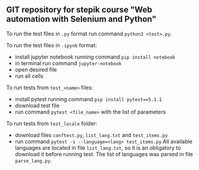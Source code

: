 ## GIT repository for stepik course "Web automation with Selenium and Python"

To run the test files in ```.py``` format run command ```python3 <test>.py```.

To run the test files in ```.ipynb``` format:
+ install jupyter notebook running command ```pip install notebook```
+ in terminal run command ```jupyter-notebook```
+ open desired file
+ run all cells

To run tests from ```test_<name>``` files:
+ install pytest running command ```pip install pytest==5.1.1```
+ download test file
+ run command ```pytest <file_name>``` with the list of parameters

To run tests from ```test_locale``` folder:
+ download files ```conftest.py```, ```list_lang.txt``` and ```test_items.py```
+ run command ```pytest -s --language=<lang> test_items.py```
All available languages are located in file ```list_lang.txt```, so it is an obligatory
to download it before running test. The list of languages was parsed in file ```parse_lang.py```.